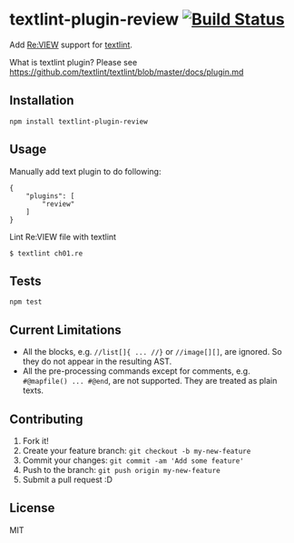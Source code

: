 # textlint-plugin-review [![Build Status](https://travis-ci.org/orangain/textlint-plugin-review.svg?branch=master)](https://travis-ci.org/orangain/textlint-plugin-review)

Add [Re:VIEW](https://github.com/kmuto/review) support for [textlint](https://github.com/textlint/textlint "textlint").

What is textlint plugin? Please see https://github.com/textlint/textlint/blob/master/docs/plugin.md


## Installation

    npm install textlint-plugin-review

## Usage

Manually add text plugin to do following:

```
{
    "plugins": [
        "review"
    ]
}
```

Lint Re:VIEW file with textlint

```
$ textlint ch01.re
```

## Tests

    npm test

## Current Limitations

* All the blocks, e.g. `//list[]{ ... //}` or `//image[][]`, are ignored. So they do not appear in the resulting AST.
* All the pre-processing commands except for comments, e.g. `#@mapfile() ... #@end`, are not supported. They are treated as plain texts.

## Contributing

1. Fork it!
2. Create your feature branch: `git checkout -b my-new-feature`
3. Commit your changes: `git commit -am 'Add some feature'`
4. Push to the branch: `git push origin my-new-feature`
5. Submit a pull request :D

## License

MIT
